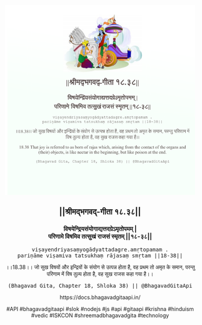 <img src="../../asset/BG_18_38.png"/>
<center><h2>||श्रीमद्‍भगवद्‍-गीता १८.३८||</h2>
<h3>विषयेन्द्रियसंयोगाद्यत्तदग्रेऽमृतोपमम् |<br/>परिणामे विषमिव तत्सुखं राजसं स्मृतम् ||१८-३८||</h3>
<pre>viṣayendriyasaṃyogādyattadagre.amṛtopamam .<br/>pariṇāme viṣamiva tatsukhaṃ rājasaṃ smṛtam ||18-38||</pre>
<p>।।18.38।। जो सुख विषयों और इन्द्रियों के संयोग से उत्पन्न होता है, वह प्रथम तो अमृत के समान, परन्तु परिणाम में विष तुल्य होता है, वह सुख राजस कहा गया है।।</p>
<pre>(Bhagavad Gita, Chapter 18, Shloka 38) || @BhagavadGitaApi</pre><p>https://docs.bhagavadgitaapi.in/</p><p>#API #bhagavadgitaapi #slok #nodejs #js #api #gitaapi #krishna #hinduism #vedic #ISKCON #shreemadbhagavadgita #technology</p></center>